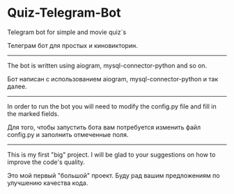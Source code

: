 # Quiz-Telegram-Bot
Telegram bot for simple and movie quiz`s

Телеграм бот для простых и киновикторин.


-------------------------------------------------------------------------------------


The bot is written using aiogram, mysql-connector-python and so on.

Бот написан с использованием aiogram, mysql-connector-python и так далее.


-------------------------------------------------------------------------------------


In order to run the bot you will need to modify the config.py file and fill in the marked fields.

Для того, чтобы запустить бота вам потребуется изменить файл config.py и заполнить отмеченные поля.


-------------------------------------------------------------------------------------


This is my first "big" project. I will be glad to your suggestions on how to improve the code's quality.

Это мой первый "большой" проект. Буду рад вашим предложениям по улучшению качества кода.

